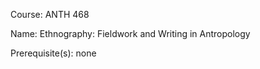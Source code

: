 




Course: ANTH 468

Name: Ethnography: Fieldwork and Writing in Antropology

Prerequisite(s): none